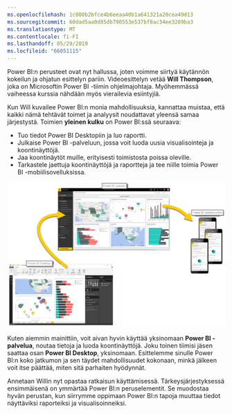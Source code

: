 ```yaml
---
ms.openlocfilehash: 1c000b2bfce4b6eeaa40b1a641321a20cea49d13
ms.sourcegitcommit: 60dad5aa0d85db790553e537bf8ac34ee3289ba3
ms.translationtype: MT
ms.contentlocale: fi-FI
ms.lasthandoff: 05/29/2019
ms.locfileid: "66051115"
---
```

Power BI:n perusteet ovat nyt hallussa, joten voimme siirtyä käytännön kokeilun ja ohjatun esittelyn pariin. Videoesittelyn vetää **Will Thompson**, joka on Microsoftin Power BI -tiimin ohjelmajohtaja. Myöhemmässä vaiheessa kurssia nähdään myös vierailevia esiintyjiä.

Kun Will kuvailee Power BI:n monia mahdollisuuksia, kannattaa muistaa, että kaikki nämä tehtävät toimet ja analyysit noudattavat yleensä samaa järjestystä. Toimien **yleinen kulku** on Power BI:ssä seuraava:

* Tuo tiedot Power BI Desktopiin ja luo raportti.
* Julkaise Power BI -palveluun, jossa voit luoda uusia visualisointeja ja koontinäyttöjä.
* Jaa koontinäytöt muille, erityisesti toimistosta poissa oleville.
* Tarkastele jaettuja koontinäyttöjä ja raportteja ja tee niille toimia Power BI -mobiilisovelluksissa.

![](media/0-1-intro-using-power-bi/c0a1_1.png)

Kuten aiemmin mainittiin, voit aivan hyvin käyttää yksinomaan **Power BI -palvelua**, noutaa tietoja ja luoda koontinäyttöjä. Joku toinen tiimisi jäsen saattaa osan **Power BI Desktop**, yksinomaan. Esittelemme sinulle Power BI:n koko jatkumon ja sen täydet mahdollisuudet kokonaan, minkä jälkeen voit itse päättää, miten sitä parhaiten hyödynnät.

Annetaan Willin nyt opastaa ratkaisun käyttämisessä. Tärkeysjärjestyksessä ensimmäisenä on ymmärtää Power BI:n peruselementit. Se muodostaa hyvän perustan, kun siirrymme oppimaan Power BI:n tapoja muuttaa tiedot näyttäviksi raporteiksi ja visualisoinneiksi.

